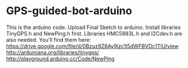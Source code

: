 # GPS-guided-bot-arduino
This is the arduino code. Upload Final Sketch to arduino. Install libraries TinyGPS.h and NewPing.h first.
Libraries HMC5883L.h and I2Cdev.h are also needed. You'll find them here:
https://drive.google.com/file/d/0Bzuz9Z6Ay9jzc1l5dWFBVDc1TlU/view
http://arduiniana.org/libraries/tinygps/
http://playground.arduino.cc/Code/NewPing
